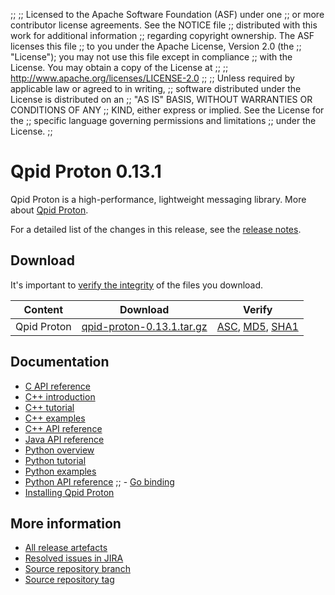 ;;
;; Licensed to the Apache Software Foundation (ASF) under one
;; or more contributor license agreements.  See the NOTICE file
;; distributed with this work for additional information
;; regarding copyright ownership.  The ASF licenses this file
;; to you under the Apache License, Version 2.0 (the
;; "License"); you may not use this file except in compliance
;; with the License.  You may obtain a copy of the License at
;; 
;;   http://www.apache.org/licenses/LICENSE-2.0
;; 
;; Unless required by applicable law or agreed to in writing,
;; software distributed under the License is distributed on an
;; "AS IS" BASIS, WITHOUT WARRANTIES OR CONDITIONS OF ANY
;; KIND, either express or implied.  See the License for the
;; specific language governing permissions and limitations
;; under the License.
;;

# Qpid Proton 0.13.1

Qpid Proton is a high-performance, lightweight messaging library. More
about [Qpid Proton]({{site_url}}/proton/index.html).

For a detailed list of the changes in this release, see the [release
notes](release-notes.html).

## Download

It's important to [verify the
integrity]({{site_url}}/download.html#verify-what-you-download) of
the files you download.

| Content | Download | Verify |
|---------|----------|--------|
| Qpid Proton | [qpid-proton-0.13.1.tar.gz](http://archive.apache.org/dist/qpid/proton/0.13.1/qpid-proton-0.13.1.tar.gz) | [ASC](http://archive.apache.org/dist/qpid/proton/0.13.1/qpid-proton-0.13.1.tar.gz.asc), [MD5](http://archive.apache.org/dist/qpid/proton/0.13.1/qpid-proton-0.13.1.tar.gz.md5), [SHA1](http://archive.apache.org/dist/qpid/proton/0.13.1/qpid-proton-0.13.1.tar.gz.sha1) |

## Documentation


<div class="two-column" markdown="1">

 - [C API reference](proton/c/api/files.html)
 - [C++ introduction](proton/cpp/api/index.html)
 - [C++ tutorial](proton/cpp/api/tutorial.html)
 - [C++ examples](proton/cpp/examples/index.html)
 - [C++ API reference](proton/cpp/api/annotated.html)
 - [Java API reference](proton/java/api/index.html)
 - [Python overview](proton/python/book/overview.html)
 - [Python tutorial](proton/python/book/tutorial.html)
 - [Python examples](proton/python/examples/index.html)
 - [Python API reference](proton/python/api/index.html)
;; - [Go binding](https://github.com/apache/qpid-proton/tree/master/proton-c/bindings/go/README.md)
 - [Installing Qpid Proton](https://git-wip-us.apache.org/repos/asf?p=qpid-proton.git;a=blob;f=INSTALL.md;hb=0.13.1)

</div>


## More information

 - [All release artefacts](http://archive.apache.org/dist/qpid/proton/0.13.1)
 - [Resolved issues in JIRA](https://issues.apache.org/jira/issues/?jql=project+%3D+PROTON+AND+fixVersion+%3D+%270.13.1%27+AND+resolution+%3D+%27fixed%27+ORDER+BY+priority+DESC)
 - [Source repository branch](https://git-wip-us.apache.org/repos/asf?p=qpid-proton.git;a=tree;hb=0.13.1)
 - [Source repository tag](https://git-wip-us.apache.org/repos/asf?p=qpid-proton.git;a=tag;h=0.13.1)

<script type="text/javascript">
  _deferredFunctions.push(function() {
      if ("0.13.1" === "{{current_proton_release}}") {
          _modifyCurrentReleaseLinks();
      }
  });
</script>